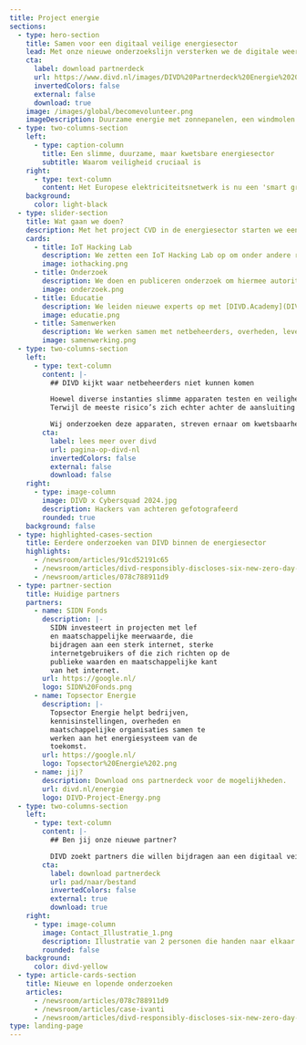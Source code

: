 ```yaml
---
title: Project energie
sections:
  - type: hero-section
    title: Samen voor een digitaal veilige energiesector
    lead: Met onze nieuwe onderzoekslijn versterken we de digitale weerbaarheid van het steeds kwetsbaarder wordende energiesysteem.
    cta:
      label: download partnerdeck
      url: https://www.divd.nl/images/DIVD%20Partnerdeck%20Energie%202025.pdf
      invertedColors: false
      external: false
      download: true
    image: /images/global/becomevolunteer.png
    imageDescription: Duurzame energie met zonnepanelen, een windmolen en EV laadpaal
  - type: two-columns-section
    left:
      - type: caption-column
        title: Een slimme, duurzame, maar kwetsbare energiesector
        subtitle: Waarom veiligheid cruciaal is
    right:
      - type: text-column
        content: Het Europese elektriciteitsnetwerk is nu een 'smart grid', waarin consumenten zowel energie gebruiken als produceren. Slimme online verbonden apparaten stemmen vraag en aanbod beter op elkaar af, wat verduurzaming en innovatie stimuleert.  Tegelijkertijd maakt dit ons energiesysteem kwetsbaar voor digitale aanvallen. Hoewel losse apparaten weinig impact hebben, kan grootschalige manipulatie door cybercriminelen leiden tot ernstige stroomstoringen en zelfs een (inter)nationale black-out.
    background:
      color: light-black
  - type: slider-section
    title: Wat gaan we doen?
    description: Met het project CVD in de energiesector starten we een nieuwe onderzoekslijn om de digitale weerbaarheid van het steeds kwetsbaarder wordende energiesysteem te versterken. We richten ons op kennisontwikkeling, samenwerking en bewustwording binnen de sector en onderzoeken daarbij specifiek kwetsbaarheden in randapparatuur, zoals laadpalen, omvormers, thuisbatterijen en energiebeheersystemen.
    cards:
      - title: IoT Hacking Lab
        description: We zetten een IoT Hacking Lab op om onder andere randapparatuur zoals laadpalen, thuisbatterijen, omvormers e.d. te onderzoeken en testen.
        image: iothacking.png
      - title: Onderzoek
        description: We doen en publiceren onderzoek om hiermee autoriteiten en partners te ondersteunen bij handhaving en verbeteringen.
        image: onderzoek.png
      - title: Educatie
        description: We leiden nieuwe experts op met [DIVD.Academy](DIVD.Academy) door lesmateriaal, trainingen en workshops te ontwikkelen.
        image: educatie.png
      - title: Samenwerken
        description: We werken samen met netbeheerders, overheden, leveranciers, fabrikanten.
        image: samenwerking.png
  - type: two-columns-section
    left:
      - type: text-column
        content: |-
          ## DIVD kijkt waar netbeheerders niet kunnen komen

          Hoewel diverse instanties slimme apparaten testen en veiligheidsnormen opstellen, hebben netbeheerders alleen controle over het energienetwerk **tot de aansluiting.** 
          Terwijl de meeste risico’s zich echter achter de aansluiting en (slimme) meter bevinden, namelijk in apparaten die cybercriminelen kunnen misbruiken. 

          Wij onderzoeken deze apparaten, streven ernaar om kwetsbaarheden tijdig te identificeren en fabrikanten te informeren zodat deze kwetsbaarheden verholpen kunnen worden en evenetueel misbruik voorkomen kan worden.
        cta:
          label: lees meer over divd
          url: pagina-op-divd-nl
          invertedColors: false
          external: false
          download: false
    right:
      - type: image-column
        image: DIVD x Cybersquad 2024.jpg
        description: Hackers van achteren gefotografeerd
        rounded: true
    background: false
  - type: highlighted-cases-section
    title: Eerdere onderzoeken van DIVD binnen de energiesector
    highlights:
      - /newsroom/articles/91cd52191c65
      - /newsroom/articles/divd-responsibly-discloses-six-new-zero-day-vulnerabilities-to-vendor
      - /newsroom/articles/078c788911d9
  - type: partner-section
    title: Huidige partners
    partners:
      - name: SIDN Fonds
        description: |-
          SIDN investeert in projecten met lef
          en maatschappelijke meerwaarde, die
          bijdragen aan een sterk internet, sterke
          internetgebruikers of die zich richten op de
          publieke waarden en maatschappelijke kant
          van het internet.
        url: https://google.nl/
        logo: SIDN%20Fonds.png
      - name: Topsector Energie
        description: |-
          Topsector Energie helpt bedrijven,
          kennisinstellingen, overheden en
          maatschappelijke organisaties samen te
          werken aan het energiesysteem van de
          toekomst.
        url: https://google.nl/
        logo: Topsector%20Energie%202.png
      - name: jij?
        description: Download ons partnerdeck voor de mogelijkheden.
        url: divd.nl/energie
        logo: DIVD-Project-Energy.png
  - type: two-columns-section
    left:
      - type: text-column
        content: |-
          ## Ben jij onze nieuwe partner?

          DIVD zoekt partners die willen bijdragen aan een digitaal veiliger energiesysteem. Daarom nodigen we bedrijven, experts en professionals uit om expertise, apparatuur of onderzoekscapaciteit beschikbaar te stellen. Download ons sponsordeck voor meer informatie
        cta:
          label: download partnerdeck
          url: pad/naar/bestand
          invertedColors: false
          external: true
          download: true
    right:
      - type: image-column
        image: Contact_Illustratie_1.png
        description: Illustratie van 2 personen die handen naar elkaar uitsteken
        rounded: false
    background:
      color: divd-yellow
  - type: article-cards-section
    title: Nieuwe en lopende onderzoeken
    articles:
      - /newsroom/articles/078c788911d9
      - /newsroom/articles/case-ivanti
      - /newsroom/articles/divd-responsibly-discloses-six-new-zero-day-vulnerabilities-to-vendor
type: landing-page
---
```


